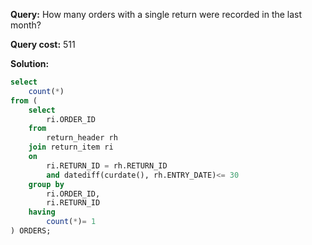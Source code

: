 **Query:** How many orders with a single return were recorded in the last month?

**Query cost:** 511

**Solution:**
```sql
select
	count(*)
from (
	select
		ri.ORDER_ID
	from
		return_header rh
	join return_item ri 
	on
		ri.RETURN_ID = rh.RETURN_ID
		and datediff(curdate(), rh.ENTRY_DATE)<= 30
	group by
		ri.ORDER_ID,
		ri.RETURN_ID
	having
		count(*)= 1
) ORDERS;
```
